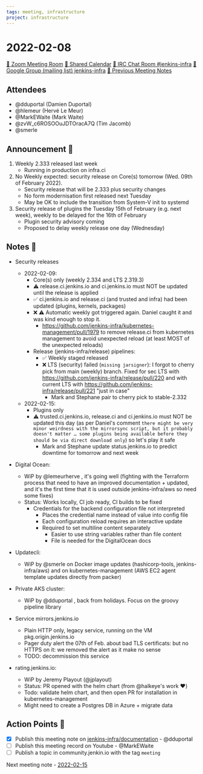 ```yaml
---
tags: meeting, infrastructure
project: infrastructure
---
```

<!-- markdownlint-disable MD026-->


# 2022-02-08

[:movie_camera: Zoom Meeting Room](https://zoom.us/j/92454301214?pwd=aEVoUi9EanpaakN3L1ZxRlpDQk5Ddz09)
[:calendar: Shared Calendar](https://jenkins.io/event-calendar/)
[:speech_balloon: IRC Chat Room #jenkins-infra](https://jenkins.io/chat/#jenkins-infra)
[:email: Google Group (mailing list) jenkins-infra](https://groups.google.com/g/jenkins-infra)
[🧠 Previous Meeting Notes](https://github.com/jenkins-infra/documentation/blob/main/meetings/2022-01-25.md)

## Attendees

* @dduportal (Damien Duportal)
* @hlemeur (Hervé Le Meur)
* @MarkEWaite (Mark Waite)
* @zvW_c6ROSOOuJDTOracA7Q (Tim Jacomb)
* @smerle 

## Announcement :loudspeaker:

1. Weekly 2.333 released last week
    * Running in production on infra.ci
2. No Weekly expected: security release on Core(s) tomorrow (Wed. 09th of February 2022).
    * Security release that will be 2.333 plus security changes
    * No form modernisation first released next Tuesday
    * May be OK to include the transition from System-V init to systemd
3. Security release of plugins the Tuesday 15th of February (e.g. next week), weekly to be delayed for the 16th of February
    * Plugin security advisory coming
    * Proposed to delay weekly release one day (Wednesday)


## Notes :book:

* Security releases
  * 2022-02-09: 
      * Core(s) only (weekly 2.334 and LTS 2.319.3)
      * ⚠️ release.ci.jenkins.io and ci.jenkins.io must NOT be updated until the release is applied
      * ✅ ci.jenkins.io and release.ci (and trusted and infra) had been updated (plugins, kernels, packages)
      * ❌ ⚠️ Automatic weekly got triggered again. Daniel caught it and was kind enough to stop it. 
          * https://github.com/jenkins-infra/kubernetes-management/pull/1979 to remove release.ci from kubernetes management to avoid unexpected reload (at least MOST of the unexpected reloads)
      * Release (jenkins-infra/release) pipelines:
          * ✅ Weekly staged released
          * ❌ LTS (security) failed (`missing jarsigner`): I forgot to cherry pick from main (weekly) branch. Fixed for sec LTS with https://github.com/jenkins-infra/release/pull/220 and with current LTS with https://github.com/jenkins-infra/release/pull/221 "just in case"
              * Mark and Stephane pair to cherry pick to stable-2.332
  * 2022-02-15:
      * Plugins only
      * ⚠️ trusted.ci.jenkins.io, release.ci and ci.jenkins.io must NOT be updated this day (as per Daniel's comment `there might be very minor weirdness with the mirrorsync script, but it probably doesn't matter … some plugins being available before they should be via direct download only`) so let's play it safe
          * Mark and Stephane update status.jenkins.io to predict downtime for tomorrow and next week

* Digital Ocean:
    * WiP by @lemeurherve , it's going well (fighting with the Terraform process that need to have an improved documentation + updated, and it's the first time that it is used outside jenkins-infra/aws so need some fixes)
    * Status: Works locally, CI job ready, CI builds to be fixed
        * Credentials for the backend configuration file not interpreted
            * Places the credential name instead of value into config file
            * Each configuration reload requires an interactive update
            * Required to set multiline content separately
                * Easier to use string variables rather than file content
                * File is needed for the DigitalOcean docs

* Updatecli:
    * WiP by @smerle on Docker image updates (hashicorp-tools, jenkins-infra/aws) and on kubernetes-management (AWS EC2 agent template updates directly from packer)

* Private AKS cluster:
    * WiP by @dduportal , back from holidays. Focus on the groovy pipeline library

* Service mirrors.jenkins.io
    * Plain HTTP only, legacy service, running on the VM pkg.origin.jenkins.io
    * Pager duty alert the 07th of Feb. about bad TLS certificats: but no HTTPS on it: we removed the alert as it make no sense
    * TODO: decommission this service

* rating.jenkins.io: 
    * WiP by Jeremy Playout (@jplayout)
    * Status: PR opened with the helm chart (from @halkeye's work :heart:)
    * Todo: validate helm chart, and then open PR for installation in kubernetes-management
    * Might need to create a Postgres DB in Azure + migrate data


## Action Points :muscle:

* [x] Publish this meeting note on [jenkins-infra/documentation](https://github.com/jenkins-infra/documentation) - @dduportal 
* [ ] Publish this meeting record on Youtube - @MarkEWaite 
* [ ] Publish a topic in community.jenkin.io with the tag `meeting`

Next meeting note - [2022-02-15](https://github.com/jenkins-infra/documentation/blob/main/meetings/2022-02-15.md) 